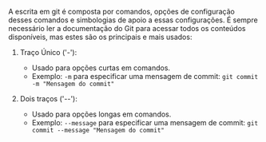 A escrita em git é composta por comandos, opções de configuração desses comandos e simbologias de apoio a essas configurações. É sempre necessário ler a documentação do Git para acessar todos os conteúdos disponíveis, mas estes são os principais e mais usados:

1. Traço Único ('-'):

	- Usado para opções curtas em comandos.
	- Exemplo: `-m` para especificar uma mensagem de commit: `git commit -m "Mensagem do commit"`

2. Dois traços ('--'):

	- Usado para opções longas em comandos.
	- Exemplo: `--message` para especificar uma mensagem de commit: `git commit --message "Mensagem do commit"`